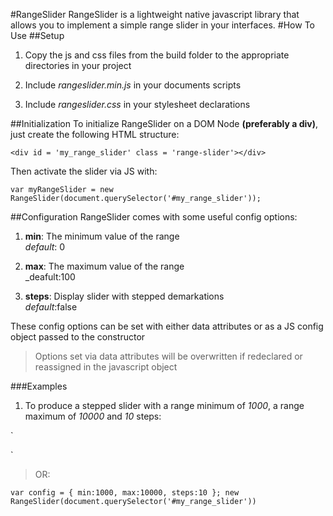 #RangeSlider
RangeSlider is a lightweight native javascript library that allows you to
implement a simple range slider in your interfaces.
#How To Use
##Setup

1. Copy the js and css files from the build folder to the appropriate
   directories in your project

2. Include _rangeslider.min.js_ in your documents scripts

3. Include _rangeslider.css_ in your stylesheet declarations

##Initialization
To initialize RangeSlider on a DOM Node **(preferably a div)**, just create
the following HTML structure:

 `<div id = 'my_range_slider' class = 'range-slider'></div>`
 
 Then activate the slider via JS with:
 
 `var myRangeSlider = new RangeSlider(document.querySelector('#my_range_slider'));`
 
 ##Configuration
 RangeSlider comes with some useful config options:
 
 1. **min**: The minimum value of the range <br> _default_: 0
 
 2. **max**: The maximum value of the range <br> _deafult:100
 
 3. **steps**: Display slider with stepped demarkations <br> _default_:false
 
 
 These config options can be set with either data attributes or as a JS config
 object passed to the constructor
 
 > Options set via data attributes will be overwritten if redeclared or reassigned
 in the javascript object
 
 ###Examples
 
 1. To produce a stepped slider with a range minimum of _1000_, a
 range maximum of _10000_ and _10_ steps:
 
 `<div id = 'my_range_slider' class = 'range-slider'
 data-min-value = '1000' data-max-value = '10000' steps = '10'>
 </div>`
 
> OR:

`var config = {
    min:1000,
    max:10000,
    steps:10
};
new RangeSlider(document.querySelector('#my_range_slider'))`